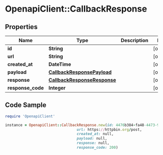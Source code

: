 # OpenapiClient::CallbackResponse

## Properties

Name | Type | Description | Notes
------------ | ------------- | ------------- | -------------
**id** | **String** |  | [optional] 
**url** | **String** |  | [optional] 
**created_at** | **DateTime** |  | [optional] 
**payload** | [**CallbackResponsePayload**](CallbackResponsePayload.md) |  | [optional] 
**response** | [**CallbackResponseResponse**](CallbackResponseResponse.md) |  | [optional] 
**response_code** | **Integer** |  | [optional] 

## Code Sample

```ruby
require 'OpenapiClient'

instance = OpenapiClient::CallbackResponse.new(id: 4476b384-fa48-4473-98ec-8fcdda4a1e84,
                                 url: https://httpbin.org/post,
                                 created_at: null,
                                 payload: null,
                                 response: null,
                                 response_code: 200)
```


